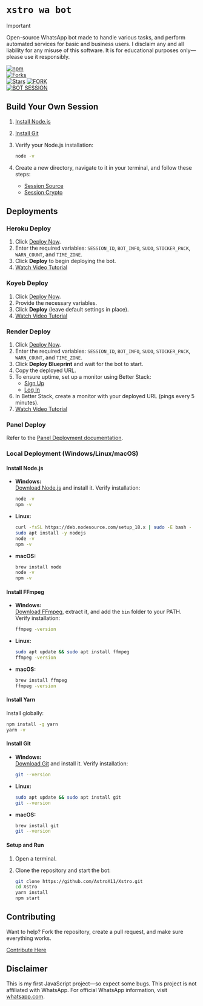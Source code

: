 # `xstro wa bot`

> [!Important]  
> Open-source WhatsApp bot made to handle various tasks, and perform automated services for basic and business users. I disclaim any and all liability for any misuse of this software. It is for educational purposes only—please use it responsibly.

[![npm](https://img.shields.io/npm/dm/xstro-utils?style=for-the-badge)](https://www.npmjs.com/package/xstro-utils)  
[![Forks](https://img.shields.io/github/forks/AstroX11/Xstro?style=for-the-badge)](https://github.com/AstroX11/Xstro/network/members)  
[![Stars](https://img.shields.io/github/stars/AstroX11/Xstro?style=for-the-badge)](https://github.com/AstroX11/Xstro/stargazers)
[![FORK](https://img.shields.io/badge/Fork_Repo-blue?style=for-the-badge&logo=github)](https://github.com/AstroX11/Xstro/fork)  
[![BOT SESSION](https://img.shields.io/badge/Get_Session-black?style=for-the-badge&logo=react)](https://bit.ly/41mQBbY)

## Build Your Own Session

1. [Install Node.js](https://nodejs.org/)
2. [Install Git](https://git-scm.com/)
3. Verify your Node.js installation:

   ```bash
   node -v
   ```

4. Create a new directory, navigate to it in your terminal, and follow these steps:
   - [Session Source](https://github.com/AstroX11/XstroSession)
   - [Session Crypto](https://github.com/AstroX11/session-maker-crypto)

## Deployments

### Heroku Deploy

1. Click [Deploy Now](https://www.heroku.com/deploy?template=https://github.com/AstroX11/Xstro).
2. Enter the required variables: `SESSION_ID`, `BOT_INFO`, `SUDO`, `STICKER_PACK`, `WARN_COUNT`, and `TIME_ZONE`.
3. Click **Deploy** to begin deploying the bot.
4. [Watch Video Tutorial](https://tinyurl.com/2yrycr7h)

### Koyeb Deploy

1. Click [Deploy Now](https://app.koyeb.com/services/deploy?type=git&builder=dockerfile&repository=https://github.com/AstroX11/Xstro&branch=master&name=xstro&env%5BSESSION_ID%5D=null&env%5BSUDO%5D=null&env%5BBOT_INFO%5D=αѕтяσχ11;χѕтяσ%20м∂&env%5BSTICKER_PACK%5D=мα∂є%20бу;χѕтяσ%20мυℓтι%20∂єνι¢є%20вσт&env%5BWARN_COUNT%5D=3&env%5BTIME_ZONE%5D=Africa/Lagos).
2. Provide the necessary variables.
3. Click **Deploy** (leave default settings in place).
4. [Watch Video Tutorial](https://tinyurl.com/2yrycr7h)

### Render Deploy

1. Click [Deploy Now](https://render.com/deploy?repo=https://github.com/AstroX11/Xstro).
2. Enter the required variables: `SESSION_ID`, `BOT_INFO`, `SUDO`, `STICKER_PACK`, `WARN_COUNT`, and `TIME_ZONE`.
3. Click **Deploy Blueprint** and wait for the bot to start.
4. Copy the deployed URL.
5. To ensure uptime, set up a monitor using Better Stack:
   - [Sign Up](https://betterstack.com/users/sign-up)
   - [Log In](https://betterstack.com/users/sign-in#magic)
6. In Better Stack, create a monitor with your deployed URL (pings every 5 minutes).
7. [Watch Video Tutorial](https://tinyurl.com/2yrycr7h)

### Panel Deploy

Refer to the [Panel Deployment documentation](https://github.com/AstroX11/Xstro/wiki/Panel-Support).

### Local Deployment (Windows/Linux/macOS)

#### Install Node.js

- **Windows:**  
  [Download Node.js](https://nodejs.org/) and install it. Verify installation:

  ```bash
  node -v
  npm -v
  ```

- **Linux:**

  ```bash
  curl -fsSL https://deb.nodesource.com/setup_18.x | sudo -E bash -
  sudo apt install -y nodejs
  node -v
  npm -v
  ```

- **macOS:**

  ```bash
  brew install node
  node -v
  npm -v
  ```

#### Install FFmpeg

- **Windows:**  
  [Download FFmpeg](https://ffmpeg.org/download.html), extract it, and add the `bin` folder to your PATH. Verify installation:

  ```bash
  ffmpeg -version
  ```

- **Linux:**

  ```bash
  sudo apt update && sudo apt install ffmpeg
  ffmpeg -version
  ```

- **macOS:**

  ```bash
  brew install ffmpeg
  ffmpeg -version
  ```

#### Install Yarn

Install globally:

```bash
npm install -g yarn
yarn -v
```

#### Install Git

- **Windows:**  
  [Download Git](https://git-scm.com/) and install it. Verify installation:

  ```bash
  git --version
  ```

- **Linux:**

  ```bash
  sudo apt update && sudo apt install git
  git --version
  ```

- **macOS:**

  ```bash
  brew install git
  git --version
  ```

#### Setup and Run

1. Open a terminal.
2. Clone the repository and start the bot:

   ```bash
   git clone https://github.com/AstroX11/Xstro.git
   cd Xstro
   yarn install
   npm start
   ```

## Contributing

Want to help? Fork the repository, create a pull request, and make sure everything works.

[Contribute Here](https://github.com/AstroX11/Xstro/blob/master/.github/contributing.md)

## Disclaimer

This is my first JavaScript project—so expect some bugs. This project is not affiliated with WhatsApp. For official WhatsApp information, visit [whatsapp.com](https://whatsapp.com).
